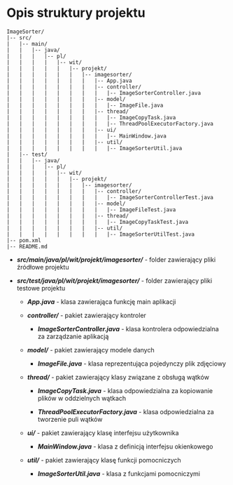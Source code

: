 # Opis struktury projektu
```
ImageSorter/
|-- src/
|   |-- main/
|   |   |-- java/
|   |   |   |-- pl/
|   |   |   |   |-- wit/
|   |   |   |   |   |-- projekt/
|   |   |   |   |   |   |-- imagesorter/
|   |   |   |   |   |   |   |-- App.java
|   |   |   |   |   |   |   |-- controller/
|   |   |   |   |   |   |   |   |-- ImageSorterController.java
|   |   |   |   |   |   |   |-- model/
|   |   |   |   |   |   |   |   |-- ImageFile.java
|   |   |   |   |   |   |   |-- thread/
|   |   |   |   |   |   |   |   |-- ImageCopyTask.java
|   |   |   |   |   |   |   |   |-- ThreadPoolExecutorFactory.java
|   |   |   |   |   |   |   |-- ui/
|   |   |   |   |   |   |   |   |-- MainWindow.java
|   |   |   |   |   |   |   |-- util/
|   |   |   |   |   |   |   |   |-- ImageSorterUtil.java
|   |-- test/
|   |   |-- java/
|   |   |   |-- pl/
|   |   |   |   |-- wit/
|   |   |   |   |   |-- projekt/
|   |   |   |   |   |   |-- imagesorter/
|   |   |   |   |   |   |   |-- controller/
|   |   |   |   |   |   |   |   |-- ImageSorterControllerTest.java
|   |   |   |   |   |   |   |-- model/
|   |   |   |   |   |   |   |   |-- ImageFileTest.java
|   |   |   |   |   |   |   |-- thread/
|   |   |   |   |   |   |   |   |-- ImageCopyTaskTest.java
|   |   |   |   |   |   |   |-- util/
|   |   |   |   |   |   |   |   |-- ImageSorterUtilTest.java
|-- pom.xml
|-- README.md
```


* ***src/main/java/pl/wit/projekt/imagesorter/*** - folder zawierający pliki źródłowe projektu

* ***src/test/java/pl/wit/projekt/imagesorter/*** - folder zawierający pliki testowe projektu

    * ***App.java*** - klasa zawierająca funkcję main aplikacji 

    * ***controller/*** - pakiet zawierający kontroler

        * ***ImageSorterController.java*** - klasa kontrolera odpowiedzialna za zarządzanie aplikacją

    * ***model/*** - pakiet zawierający modele danych

        * ***ImageFile.java*** - klasa reprezentująca pojedynczy plik zdjęciowy

    * ***thread/*** - pakiet zawierający klasy związane z obsługą wątków

        * ***ImageCopyTask.java*** - klasa odpowiedzialna za kopiowanie plików w oddzielnych wątkach

        * ***ThreadPoolExecutorFactory.java*** - klasa odpowiedzialna za tworzenie puli wątków

    * ***ui/*** - pakiet zawierający klasę interfejsu użytkownika

        * ***MainWindow.java*** - klasa z definicją interfejsu okienkowego


    * ***util/*** - pakiet zawierający klasę funkcji pomocniczych

        * ***ImageSorterUtil.java*** - klasa z funkcjami pomocniczymi 